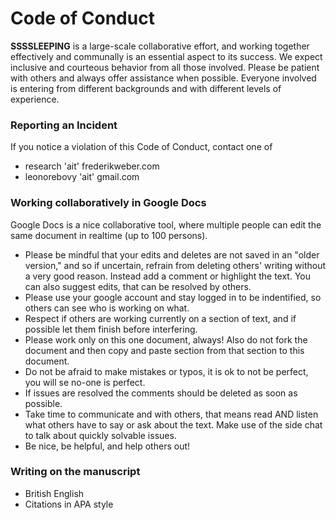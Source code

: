 # Code of Conduct

**SSSSLEEPING** is a large-scale collaborative effort, and working together effectively and communally is an essential aspect to its success. We expect inclusive and courteous behavior from all those involved. Please be patient with others and always offer assistance when possible. Everyone involved is entering from different backgrounds and with different levels of experience.

### Reporting an Incident
If you notice a violation of this Code of Conduct, contact one of
- research 'ait' frederikweber.com
- leonorebovy 'ait' gmail.com

### Working collaboratively in Google Docs
Google Docs is a nice collaborative tool, where multiple people can edit the same document in realtime (up to 100 persons). 
- Please be mindful that your edits and deletes are not saved in an "older version," and so if uncertain, refrain from deleting others' writing without a very good reason. Instead add a comment or highlight the text. You can also suggest edits, that can be resolved by others.
 - Please use your google account and stay logged in to be indentified, so others can see who is working on what.
 - Respect if others are working currently on a section of text, and if possible let them finish before interfering.
 - Please work only on this one document, always! Also do not fork the document and then copy and paste section from that section to this document. 
 - Do not be afraid to make mistakes or typos, it is ok to not be perfect, you will se no-one is perfect.
 - If issues are resolved the comments should be deleted as soon as possible.
 - Take time to communicate and with others, that means read AND listen what others have to say or ask about the text. Make use of the side chat to talk about quickly solvable issues.
 - Be nice, be helpful, and help others out!

### Writing on the manuscript
 - British English
 - Citations in APA style
